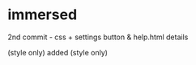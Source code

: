 # immersed
2nd commit - css + settings button & help.html details <summary> (style only) added (style only)